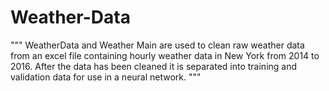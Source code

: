 # Weather-Data
"""
WeatherData and Weather Main are used to clean raw weather data from an excel file containing
hourly weather data in New York from 2014 to 2016. After the data has been cleaned it is 
separated into training and validation data for use in a neural network. 
"""
